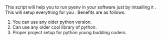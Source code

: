 This script will help you to run pyenv in your software just by intsalling it .
This will setup everything for you .
Benefits are as follows:
1. You can use any older python version.
2. Can use any older cool library of python.
3. Proper project setup for python young budding coders.
